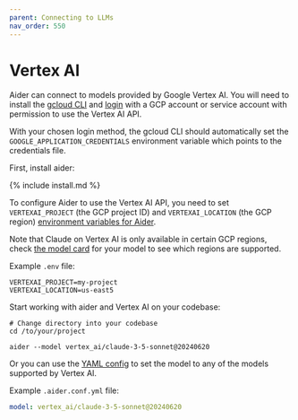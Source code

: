 ```yaml
---
parent: Connecting to LLMs
nav_order: 550
---
```


# Vertex AI

Aider can connect to models provided by Google Vertex AI.
You will need to install the
[gcloud CLI](https://cloud.google.com/sdk/docs/install) and [login](https://cloud.google.com/sdk/docs/initializing) with a GCP account
or service account with permission to use the Vertex AI API.

With your chosen login method, the gcloud CLI should automatically set the
`GOOGLE_APPLICATION_CREDENTIALS` environment variable which points to the credentials file.

First, install aider:

{% include install.md %}

To configure Aider to use the Vertex AI API, you need to set `VERTEXAI_PROJECT` (the GCP project ID)
and `VERTEXAI_LOCATION` (the GCP region) [environment variables for Aider](/docs/config/dotenv.html).

Note that Claude on Vertex AI is only available in certain GCP regions, 
check [the model card](https://console.cloud.google.com/vertex-ai/publishers/anthropic/model-garden/claude-3-5-sonnet) 
for your model to see which regions are supported.

Example `.env` file:

```
VERTEXAI_PROJECT=my-project
VERTEXAI_LOCATION=us-east5
```

Start working with aider and Vertex AI on your codebase:

```
# Change directory into your codebase
cd /to/your/project

aider --model vertex_ai/claude-3-5-sonnet@20240620
```

Or you can use the [YAML config](/docs/config/aider_conf.html) to set the model to any of the 
models supported by Vertex AI.

Example `.aider.conf.yml` file:

```yaml
model: vertex_ai/claude-3-5-sonnet@20240620
```
